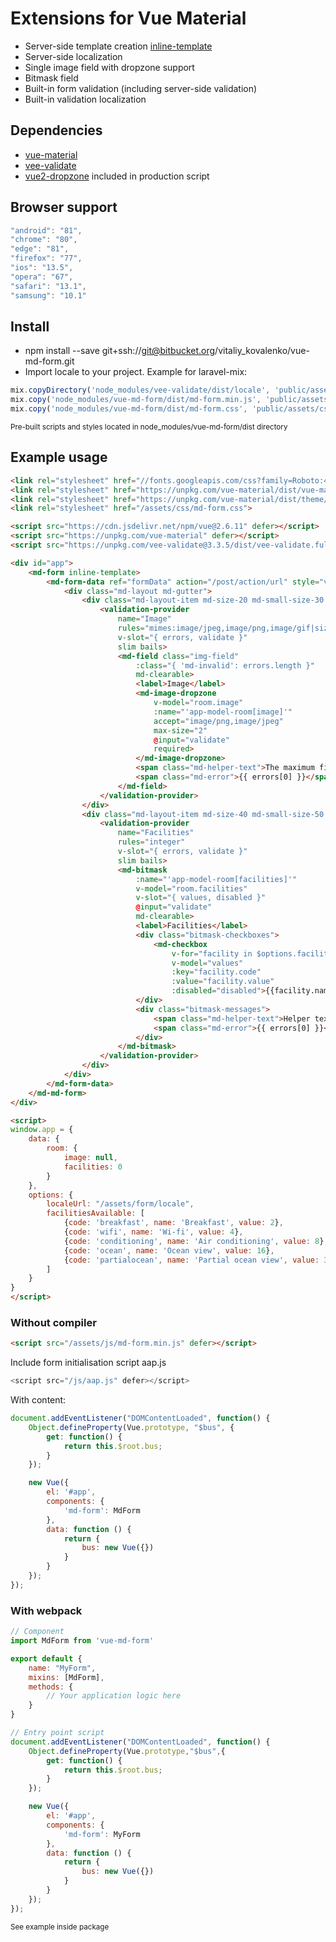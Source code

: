 # Extensions for Vue Material

 * Server-side template creation [inline-template](https://vuejs.org/v2/guide/components-edge-cases.html#Inline-Templates)
 * Server-side localization
 * Single image field with dropzone support
 * Bitmask field
 * Built-in form validation (including server-side validation)
 * Built-in validation localization

## Dependencies

 * [vue-material](https://github.com/vuematerial/vue-material)
 * [vee-validate](https://github.com/logaretm/vee-validate)
 * [vue2-dropzone](https://github.com/rowanwins/vue-dropzone) included in production script

## Browser support

```JavaScript
"android": "81",
"chrome": "80",
"edge": "81",
"firefox": "77",
"ios": "13.5",
"opera": "67",
"safari": "13.1",
"samsung": "10.1"
```

## Install

 * npm install --save git+ssh://git@bitbucket.org/vitaliy_kovalenko/vue-md-form.git
 * Import locale to your project. Example for laravel-mix:

```JavaScript
mix.copyDirectory('node_modules/vee-validate/dist/locale', 'public/assets/locale');
mix.copy('node_modules/vue-md-form/dist/md-form.min.js', 'public/assets/js/md-form.min.js')
mix.copy('node_modules/vue-md-form/dist/md-form.css', 'public/assets/css/md-form.css')
```

<sup>Pre-built scripts and styles located in node_modules/vue-md-form/dist directory</sup>

## Example usage

```HTML
<link rel="stylesheet" href="//fonts.googleapis.com/css?family=Roboto:400,500,700,400italic|Material+Icons">
<link rel="stylesheet" href="https://unpkg.com/vue-material/dist/vue-material.min.css">
<link rel="stylesheet" href="https://unpkg.com/vue-material/dist/theme/default.css">
<link rel="stylesheet" href="/assets/css/md-form.css">

<script src="https://cdn.jsdelivr.net/npm/vue@2.6.11" defer></script>
<script src="https://unpkg.com/vue-material" defer></script>
<script src="https://unpkg.com/vee-validate@3.3.5/dist/vee-validate.full.min.js" defer></script>
```

```HTML
<div id="app">
	<md-form inline-template>
		<md-form-data ref="formData" action="/post/action/url" style="visibility: hidden;">
			<div class="md-layout md-gutter">
				<div class="md-layout-item md-size-20 md-small-size-30 md-xsmall-size-50">
					<validation-provider
						name="Image"
						rules="mimes:image/jpeg,image/png,image/gif|size:2000"
						v-slot="{ errors, validate }"
						slim bails>
					    <md-field class="img-field"
							:class="{ 'md-invalid': errors.length }"
							md-clearable>
					        <label>Image</label>
					        <md-image-dropzone
								v-model="room.image"
								:name="'app-model-room[image]'"
								accept="image/png,image/jpeg"
								max-size="2"
								@input="validate"
								required>
					        </md-image-dropzone>
					        <span class="md-helper-text">The maximum file size is 2 MB.</span>
					        <span class="md-error">{{ errors[0] }}</span>
					    </md-field>
					</validation-provider>
				</div>
				<div class="md-layout-item md-size-40 md-small-size-50 md-xsmall-size-100">
					<validation-provider
						name="Facilities"
						rules="integer"
						v-slot="{ errors, validate }"
						slim bails>
						<md-bitmask
							:name="'app-model-room[facilities]'"
							v-model="room.facilities"
							v-slot="{ values, disabled }"
							@input="validate"
							md-clearable>
							<label>Facilities</label>
							<div class="bitmask-checkboxes">
								<md-checkbox
									v-for="facility in $options.facilitiesAvailable"
									v-model="values"
									:key="facility.code"
									:value="facility.value"
									:disabled="disabled">{{facility.name}}</md-checkbox>
							</div>
							<div class="bitmask-messages">
								<span class="md-helper-text">Helper text</span>
								<span class="md-error">{{ errors[0] }}</span>
							</div>
						</md-bitmask>
					</validation-provider>
				</div>
			</div>
		</md-form-data>
	</md-md-form>
</div>

<script>
window.app = {
	data: {
		room: {
			image: null,
			facilities: 0
		}
	},
	options: {
		localeUrl: "/assets/form/locale",
		facilitiesAvailable: [
			{code: 'breakfast', name: 'Breakfast', value: 2},
			{code: 'wifi', name: 'Wi-fi', value: 4},
			{code: 'conditioning', name: 'Air conditioning', value: 8},
			{code: 'ocean', name: 'Ocean view', value: 16},
			{code: 'partialocean', name: 'Partial ocean view', value: 32}
		]
	}
}
</script>
```

### Without compiler

```HTML
<script src="/assets/js/md-form.min.js" defer></script>
```

Include form initialisation script aap.js

```javaScript
<script src="/js/aap.js" defer></script>
```

With content:

```javaScript
document.addEventListener("DOMContentLoaded", function() {
	Object.defineProperty(Vue.prototype, "$bus", {
		get: function() {
			return this.$root.bus;
		}
	});

	new Vue({
		el: '#app',
		components: {
			'md-form': MdForm
		},
		data: function () {
			return {
				bus: new Vue({})
			}
		}
	});
});
```

### With webpack

```JavaScript
// Component
import MdForm from 'vue-md-form'

export default {
	name: "MyForm",
	mixins: [MdForm],
	methods: {
		// Your application logic here
	}
}

// Entry point script
document.addEventListener("DOMContentLoaded", function() {
	Object.defineProperty(Vue.prototype,"$bus",{
		get: function() {
			return this.$root.bus;
		}
	});

	new Vue({
		el: '#app',
		components: {
			'md-form': MyForm
		},
		data: function () {
			return {
				bus: new Vue({})
			}
		}
	});
});
```

<sup>See example inside package</sup>


